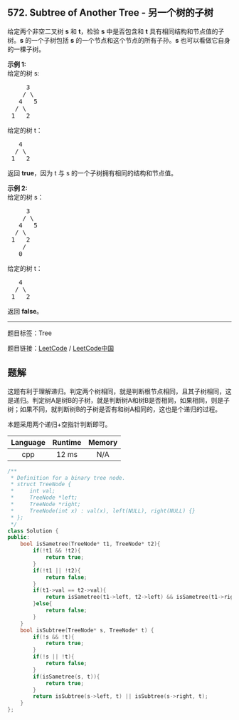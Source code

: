 ## 572. Subtree of Another Tree - 另一个树的子树

<!--If you want to use the English description, use `question.content` instead-->

<p>给定两个非空二叉树 <strong>s</strong> 和 <strong>t</strong>，检验&nbsp;<strong>s</strong> 中是否包含和 <strong>t</strong> 具有相同结构和节点值的子树。<strong>s</strong> 的一个子树包括 <strong>s</strong> 的一个节点和这个节点的所有子孙。<strong>s</strong> 也可以看做它自身的一棵子树。</p>

<p><strong>示例 1:</strong><br />
给定的树 s:</p>

<pre>
     3
    / \
   4   5
  / \
 1   2
</pre>

<p>给定的树 t：</p>

<pre>
   4 
  / \
 1   2
</pre>

<p>返回 <strong>true</strong>，因为 t 与 s 的一个子树拥有相同的结构和节点值。</p>

<p><strong>示例 2:</strong><br />
给定的树 s：</p>

<pre>
     3
    / \
   4   5
  / \
 1   2
    /
   0
</pre>

<p>给定的树 t：</p>

<pre>
   4
  / \
 1   2
</pre>

<p>返回 <strong>false</strong>。</p>



-----

题目标签：Tree

题目链接：[LeetCode](https://leetcode.com/problems/subtree-of-another-tree/description/)  /  [LeetCode中国](https://leetcode-cn.com/problems/subtree-of-another-tree/description/)

## 题解

这题有利于理解递归。判定两个树相同，就是判断根节点相同，且其子树相同，这是递归。判定树A是树B的子树，就是判断树A和树B是否相同，如果相同，则是子树；如果不同，就判断树B的子树是否有和树A相同的，这也是个递归的过程。

本题采用两个递归+空指针判断即可。

| Language | Runtime | Memory |
|:---:|:---:|:---:|
| cpp  | 12  ms | N/A |

```cpp
/**
 * Definition for a binary tree node.
 * struct TreeNode {
 *     int val;
 *     TreeNode *left;
 *     TreeNode *right;
 *     TreeNode(int x) : val(x), left(NULL), right(NULL) {}
 * };
 */
class Solution {
public:
    bool isSametree(TreeNode* t1, TreeNode* t2){
        if(!t1 && !t2){
            return true;
        }
        if(!t1 || !t2){
            return false;
        }
        if(t1->val == t2->val){
            return isSametree(t1->left, t2->left) && isSametree(t1->right, t2->right);
        }else{
            return false;
        }
    }
    bool isSubtree(TreeNode* s, TreeNode* t) {
        if(!s && !t){
            return true;
        }
        if(!s || !t){
            return false;
        }
        if(isSametree(s, t)){
            return true;
        }
        return isSubtree(s->left, t) || isSubtree(s->right, t);
    }
};
```
